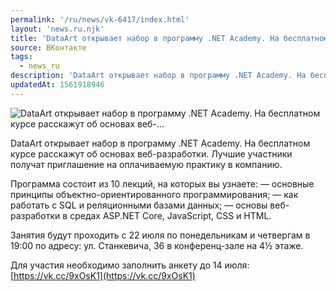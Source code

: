 ```yaml
---
permalink: '/ru/news/vk-6417/index.html'
layout: 'news.ru.njk'
title: 'DataArt открывает набор в программу .NET Academy. На бесплатном курсе расскажут об основах веб-…'
source: ВКонтакте
tags:
  - news_ru
description: 'DataArt открывает набор в программу .NET Academy. На бесплатном курсе расскажут об основах веб-…'
updatedAt: 1561918946
---
```

![DataArt открывает набор в программу .NET Academy. На бесплатном курсе расскажут об основах веб-…](https://sun9-26.userapi.com/impf/c853424/v853424118/82ec4/8TIXmfoGhMc.jpg?size=1280x853&quality=96&sign=80d98cda956497fc62cfa2f56996d2c9&c_uniq_tag=divBNrxvg2L5z97hWVlUi4K9wWExOqreXJOVTpRiQjQ&type=album)

DataArt открывает набор в программу .NET Academy. На бесплатном курсе расскажут об основах веб-разработки. Лучшие участники получат приглашение на оплачиваемую практику в компанию.

Программа состоит из 10 лекций, на которых вы узнаете:
— основные принципы объектно-ориентированного программирования;
— как работать с SQL и реляционными базами данных;
— основы веб-разработки в средах ASP.NET Core, JavaScript, CSS и HTML.

Занятия будут проходить с 22 июля по понедельникам и четвергам в 19:00 по адресу: ул. Станкевича, 36 в конференц-зале на 4½ этаже.

Для участия необходимо заполнить анкету до 14 июля: [https://vk.cc/9xOsK1](https://vk.cc/9xOsK1)
